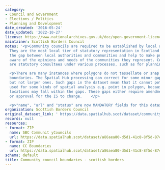 ```yaml
---
category:
- Council and Government
- Elections / Politics
- Planning and Development
date_created: '2016-05-24'
date_updated: '2022-10-27'
license: https://www.nationalarchives.gov.uk/doc/open-government-licence/version/3/
maintainer: Scottish Borders Council
notes: '<p>Community councils are required to be established by local authorities.
  They are the most local tier of statutory representation in Scotland. They bridge
  the gap between local authorities and communities and help to make public bodies
  aware of the opinions and needs of the communities they represent. Community councils
  are statutory consultees under various processes, such as for planning applications.</p>

  <p>There are many instances where polygons do not tessellate or snap to local authority
  boundaries. The Spatial Hub processing can correct for some minor gap errors (&lt;5m)
  but not larger ones. Such gaps in the dataset mean that it cannot potentially be
  used for some kinds of spatial analysis e.g. point in polygon, because some point
  locations may fall within the gaps. These gaps either require amendment at source
  or approval for the IS to change.    </p>

  <p>"name", "url" and "status" are now MANDATORY fields for this dataset.                                                                                                                                                                                                                                                                                                                                                                                                                                                                                                                                                                                                                                                                                                                                                                                                                                                                                                                                                                                                                                                                                                                                                                                                                                                                                                                                                                                                                                                                                                                                                                                                                           </p>'
organization: Scottish Borders Council
original_dataset_link: ' https://data.spatialhub.scot/dataset/community_council_boundaries-sb'
records: null
resources:
- format: ZIP
  name: SBC Communit yCouncils
  url: https://data.spatialhub.scot/dataset/a86aea80-d5d1-41c8-8f5d-87c61e8ff321/resource/25751866-3fed-4525-afdf-3c90c8fa6db1/download/sbc_community_council.zip
- format: ZIP
  name: CC Boundaries
  url: https://data.spatialhub.scot/dataset/a86aea80-d5d1-41c8-8f5d-87c61e8ff321/resource/07b35399-bd41-4871-b252-28dca2930fb5/download/bound_community_councils.zip
schema: default
title: Community council boundaries - scottish borders
---
```

